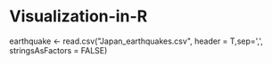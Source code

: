 # Visualization-in-R
earthquake <- read.csv("Japan_earthquakes.csv",
                       header = T,sep=',',
                       stringsAsFactors = FALSE)
